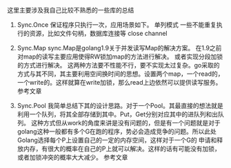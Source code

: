 
<!--more-->


这里主要涉及我自己比较不熟悉的一些库的总结

1. Sync.Once 保证程序只执行一次，应用场景如下。
单列模式
一些不能重复执行的资源，比如文件句柄，数据库连接等
close channel

2. Sync.Map sync.Map是golang1.9关于并发读写Map的解决方案。 在1.9之前对map的读写主要应用使得RW锁加map的方法进行解决。 或者实现分段加锁的方式进行解决。 这两种方法要不性能不行，要不实现太过复杂。go采取的方式与其不同，其主要利用空间换时间的思想。设置两个map，一个read的，一个write的。这样就算在write加锁，那么read上边依然可以提供读写服务。 参考文章
   
3. Sync.Pool
我简单总结下其的设计思路。对于一个Pool。其最直接的想法就是利用一个队列，将其全部存储到其中。Put，Get分别对应其中的进队列和出队列。 这种方式但从work的角度来讲是没有问题的，但是有一个问题就是对于golang这种一般都有多个G在跑的程序，势必会造成竞争的问题。所以此处Golang选择每个P上设置自己的一定的内存空间，这样对于一个G的 申请和释放内存，有很大的概率在自己的P上就可以解决。这样的话有可能没有加锁，或者加锁冲突的概率大大减少。 参考文章
